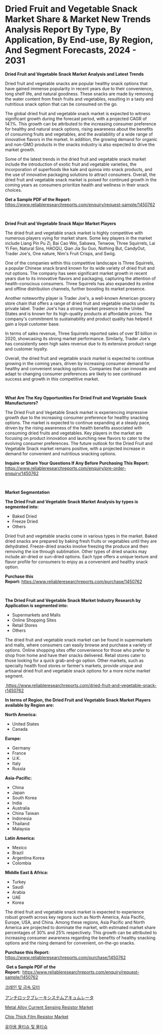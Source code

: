 <p><h1>Dried Fruit and Vegetable Snack Market Share & Market New Trends Analysis Report By Type, By Application, By End-use, By Region, And Segment Forecasts, 2024 - 2031</h1></p><p><strong>Dried Fruit and Vegetable Snack Market Analysis and Latest Trends</strong></p>
<p><p>Dried fruit and vegetable snacks are popular healthy snack options that have gained immense popularity in recent years due to their convenience, long shelf life, and natural goodness. These snacks are made by removing the water content from fresh fruits and vegetables, resulting in a tasty and nutritious snack option that can be consumed on the go.</p><p>The global dried fruit and vegetable snack market is expected to witness significant growth during the forecast period, with a projected CAGR of 14.1%. This growth can be attributed to the increasing consumer preference for healthy and natural snack options, rising awareness about the benefits of consuming fruits and vegetables, and the availability of a wide range of innovative flavors in the market. In addition, the growing demand for organic and non-GMO products in the snacks industry is also expected to drive the market growth.</p><p>Some of the latest trends in the dried fruit and vegetable snack market include the introduction of exotic fruit and vegetable varieties, the incorporation of superfoods like kale and quinoa into snack products, and the use of innovative packaging solutions to attract consumers. Overall, the dried fruit and vegetable snack market is poised for continued growth in the coming years as consumers prioritize health and wellness in their snack choices.</p></p>
<p><strong>Get a Sample PDF of the Report:&nbsp;</strong> <a href="https://www.reliableresearchreports.com/enquiry/request-sample/1450762">https://www.reliableresearchreports.com/enquiry/request-sample/1450762</a></p>
<p>&nbsp;</p>
<p><strong>Dried Fruit and Vegetable Snack Major Market Players</strong></p>
<p><p>The dried fruit and vegetable snack market is highly competitive with numerous players vying for market share. Some key players in the market include Liang Pin Pu Zi, Bai Cao Wei, Sabawa, Tenwow, Three Squirrels, Lai Yi Fen, Natural Sins, HAOQU, Qian Jia Su Guo, Nothing But, CandyOut, Trader Joe's, One nature, Nim's Fruit Crisps, and Swiig.</p><p>One of the companies within this competitive landscape is Three Squirrels, a popular Chinese snack brand known for its wide variety of dried fruit and nut options. The company has seen significant market growth in recent years due to its innovative flavors and packaging, capturing the attention of health-conscious consumers. Three Squirrels has also expanded its online and offline distribution channels, further boosting its market presence.</p><p>Another noteworthy player is Trader Joe's, a well-known American grocery store chain that offers a range of dried fruit and vegetable snacks under its private label. Trader Joe's has a strong market presence in the United States and is known for its high-quality products at affordable prices. The company's commitment to sustainability and product quality has helped it gain a loyal customer base.</p><p>In terms of sales revenue, Three Squirrels reported sales of over $1 billion in 2020, showcasing its strong market performance. Similarly, Trader Joe's has consistently seen high sales revenue due to its extensive product range and customer loyalty.</p><p>Overall, the dried fruit and vegetable snack market is expected to continue growing in the coming years, driven by increasing consumer demand for healthy and convenient snacking options. Companies that can innovate and adapt to changing consumer preferences are likely to see continued success and growth in this competitive market.</p></p>
<p>&nbsp;</p>
<p><strong>What Are The Key Opportunities For Dried Fruit and Vegetable Snack Manufacturers?</strong></p>
<p><p>The Dried Fruit and Vegetable Snack market is experiencing impressive growth due to the increasing consumer preference for healthy snacking options. The market is expected to continue expanding at a steady pace, driven by the rising awareness of the health benefits associated with consuming dried fruits and vegetables. Key players in the market are focusing on product innovation and launching new flavors to cater to the evolving consumer preferences. The future outlook for the Dried Fruit and Vegetable Snack market remains positive, with a projected increase in demand for convenient and nutritious snacking options.</p></p>
<p><strong>Inquire or Share Your Questions If Any Before Purchasing This Report:</strong> <a href="https://www.reliableresearchreports.com/enquiry/pre-order-enquiry/1450762">https://www.reliableresearchreports.com/enquiry/pre-order-enquiry/1450762</a></p>
<p>&nbsp;</p>
<p><strong>Market Segmentation</strong></p>
<p><strong>The Dried Fruit and Vegetable Snack Market Analysis by types is segmented into:</strong></p>
<p><ul><li>Baked Dried</li><li>Freeze Dried</li><li>Others</li></ul></p>
<p><p>Dried fruit and vegetable snacks come in various types in the market. Baked dried snacks are prepared by baking fresh fruits or vegetables until they are dehydrated. Freeze-dried snacks involve freezing the produce and then removing the ice through sublimation. Other types of dried snacks may include air-dried or sun-dried options. Each type offers a unique texture and flavor profile for consumers to enjoy as a convenient and healthy snack option.</p></p>
<p><strong>Purchase this Report:&nbsp;</strong><a href="https://www.reliableresearchreports.com/purchase/1450762">https://www.reliableresearchreports.com/purchase/1450762</a></p>
<p>&nbsp;</p>
<p><strong>The Dried Fruit and Vegetable Snack Market Industry Research by Application is segmented into:</strong></p>
<p><ul><li>Supermarkets and Malls</li><li>Online Shopping Sites</li><li>Retail Stores</li><li>Others</li></ul></p>
<p><p>The dried fruit and vegetable snack market can be found in supermarkets and malls, where consumers can easily browse and purchase a variety of options. Online shopping sites offer convenience for those who prefer to shop from home and have their snacks delivered. Retail stores cater to those looking for a quick grab-and-go option. Other markets, such as specialty health food stores or farmer's markets, provide unique and artisanal dried fruit and vegetable snack options for a more niche market segment.</p></p>
<p><a href="https://www.reliableresearchreports.com/dried-fruit-and-vegetable-snack-r1450762">&nbsp;https://www.reliableresearchreports.com/dried-fruit-and-vegetable-snack-r1450762</a></p>
<p><strong>In terms of Region, the Dried Fruit and Vegetable Snack Market Players available by Region are:</strong></p>
<p>
    <p> <strong> North America: </strong>
        <ul>
            <li>United States</li>
            <li>Canada</li>
        </ul>
        </p> 
    <p> <strong> Europe: </strong>
        <ul>
            <li>Germany</li>
            <li>France</li>
            <li>U.K.</li>
            <li>Italy</li>
            <li>Russia</li>
        </ul>
        </p> 
    <p> <strong> Asia-Pacific: </strong>
        <ul>
            <li>China</li>
            <li>Japan</li>
            <li>South Korea</li>
            <li>India</li>
            <li>Australia</li>
            <li>China Taiwan</li>
            <li>Indonesia</li>
            <li>Thailand</li>
            <li>Malaysia</li>
        </ul>
        </p> 
    <p> <strong> Latin America: </strong>
        <ul>
            <li>Mexico</li>
            <li>Brazil</li>
            <li>Argentina Korea</li>
            <li>Colombia</li>
        </ul>
        </p> 
    <p> <strong> Middle East & Africa: </strong>
        <ul>
            <li>Turkey</li>
            <li>Saudi</li>
            <li>Arabia</li>
            <li>UAE</li>
            <li>Korea</li>
        </ul>
    </p>
    </p>
<p><p>The dried fruit and vegetable snack market is expected to experience robust growth across key regions such as North America, Asia Pacific, Europe, USA, and China. Among these regions, Asia Pacific and North America are projected to dominate the market, with estimated market share percentages of 30% and 25% respectively. This growth can be attributed to increasing consumer awareness regarding the benefits of healthy snacking options and the rising demand for convenient, on-the-go snacks.</p></p>
<p><strong>Purchase this Report: </strong><a href="https://www.reliableresearchreports.com/purchase/1450762">https://www.reliableresearchreports.com/purchase/1450762</a></p>
<p>&nbsp;<strong>Get a Sample PDF of the Report:&nbsp;&nbsp;</strong><a href="https://www.reliableresearchreports.com/enquiry/request-sample/1450762">https://www.reliableresearchreports.com/enquiry/request-sample/1450762</a></p>
<p><strong></strong></p>
<p><p><a href="https://github.com/wallacBahrtyinger567686/Market-Research-Report-List-2/blob/main/3504300161079.md">크레인 및 금속 모터</a></p><p><a href="https://github.com/bucuel854722/Market-Research-Report-List-2/blob/main/3213338151147.md">アンチロックブレーキシステムアキュムレータ</a></p><p><a href="https://github.com/moyahfrancoestellec51j635wcx/Market-Research-Report-List-3/blob/main/metal-alloy-current-sensing-resistor-market.md">Metal Alloy Current Sensing Resistor Market</a></p><p><a href="https://github.com/JuliaFadel1922/Market-Research-Report-List-1/blob/main/chip-thick-film-resistor-market.md">Chip Thick Film Resistor Market</a></p><p><a href="https://github.com/AidenReinger/Market-Research-Report-List-1/blob/main/8271282161080.md">유아용 물티슈 및 물티슈</a></p></p>